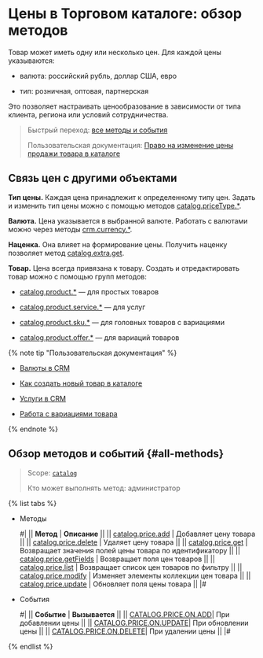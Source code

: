 # Цены в Торговом каталоге: обзор методов

Товар может иметь одну или несколько цен. Для каждой цены указываются:

- валюта: российский рубль, доллар США, евро

- тип: розничная, оптовая, партнерская

Это позволяет настраивать ценообразование в зависимости от типа клиента, региона или условий сотрудничества.

> Быстрый переход: [все методы и события](#all-methods) 
>
> Пользовательская документация: [Право на изменение цены продажи товара в ĸаталоге](https://helpdesk.bitrix24.ru/open/16342446/)

## Связь цен с другими объектами

**Тип цены.** Каждая цена принадлежит к определенному типу цен. Задать и изменить тип цены можно с помощью методов [catalog.priceType.*](../price-type/index.md).

**Валюта.** Цена указывается в выбранной валюте. Работать с валютами можно через методы [crm.currency.*](../../crm/currency/index.md).

**Наценка.** Она влияет на формирование цены. Получить наценку позволяет метод [catalog.extra.get](../extra/catalog-extra-get.md).

**Товар.** Цена всегда привязана к товару. Создать и отредактировать товар можно с помощью групп методов:

- [catalog.product.*](../product/index.md) — для простых товаров

- [catalog.product.service.*](../product/service/index.md) — для услуг

- [catalog.product.sku.*](../product/sku/index.md) — для головных товаров с вариациями

- [catalog.product.offer.*](../product/offer/index.md) — для вариаций товаров

{% note tip "Пользовательская документация" %}

- [Валюты в CRM](https://helpdesk.bitrix24.ru/open/6987305/)

- [Как создать новый товар в каталоге](https://helpdesk.bitrix24.ru/open/11657084/)

- [Услуги в CRM](https://helpdesk.bitrix24.ru/open/16560760/)

- [Работа с вариациями товара](https://helpdesk.bitrix24.ru/open/11657102/)

{% endnote %}

## Обзор методов и событий {#all-methods}

> Scope: [`catalog`](../../scopes/permissions.md)
>
> Кто может выполнять метод: администратор

{% list tabs %}

- Методы

    #|
    || **Метод** | **Описание** ||
    || [catalog.price.add](./catalog-price-add.md) | Добавляет цену товара ||
    || [catalog.price.delete](./catalog-price-delete.md) | Удаляет цену товара ||
    || [catalog.price.get](./catalog-price-get.md) | Возвращает значения полей цены товара по идентификатору ||
    || [catalog.price.getFields](./catalog-price-get-fields.md) | Возвращает поля цен товаров ||
    || [catalog.price.list](./catalog-price-list.md) | Возвращает список цен товаров по фильтру ||
    || [catalog.price.modify](./catalog-price-modify.md) | Изменяет элементы коллекции цен товара ||
    || [catalog.price.update](./catalog-price-update.md) | Обновляет поля цены товара ||
    |#

- События

    #|
    || **Событие** | **Вызывается** ||
    || [CATALOG.PRICE.ON.ADD](./events/catalog-price-on-add.md)| При добавлении цены ||
    || [CATALOG.PRICE.ON.UPDATE](./events/catalog-price-on-update.md)| При обновлении цены ||
    || [CATALOG.PRICE.ON.DELETE](./events/catalog-price-on-delete.md)| При удалении цены ||
    |#

{% endlist %}